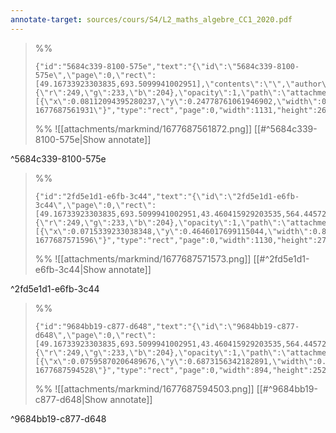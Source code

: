 ```yaml
---
annotate-target: sources/cours/S4/L2_maths_algebre_CC1_2020.pdf
---
```


>%%
>```annotate-json
>{"id":"5684c339-8100-575e","text":"{\"id\":\"5684c339-8100-575e\",\"page\":0,\"rect\":[49.16733923303835,693.5099941002951],\"contents\":\"\",\"author\":\"\",\"color\":{\"r\":249,\"g\":233,\"b\":204},\"opacity\":1,\"path\":\"attachments/markmind/1677687561872.png\",\"relateRect\":[{\"x\":0.08112094395280237,\"y\":0.24778761061946902,\"width\":0.834070796460177,\"height\":0.19469026548672566}],\"pdfName\":\"sources/cours/S4/L2_maths_algebre_CC1_2020.pdf\",\"pageWidth\":1356,\"imageAbsolutePath\":\"app://local/Users/oscarplaisant/devoirs/cours/attachments/markmind/1677687561872.png?1677687561931\"}","type":"rect","page":0,"width":1131,"height":264,"pdfName":"sources/cours/S4/L2_maths_algebre_CC1_2020.pdf"}
>```
>%%
>![[attachments/markmind/1677687561872.png]]
>[[#^5684c339-8100-575e|Show annotate]]
>
^5684c339-8100-575e

>%%
>```annotate-json
>{"id":"2fd5e1d1-e6fb-3c44","text":"{\"id\":\"2fd5e1d1-e6fb-3c44\",\"page\":0,\"rect\":[49.16733923303835,693.5099941002951,43.460415929203535,564.4457286135694],\"contents\":\"\",\"author\":\"\",\"color\":{\"r\":249,\"g\":233,\"b\":204},\"opacity\":1,\"path\":\"attachments/markmind/1677687571573.png\",\"relateRect\":[{\"x\":0.0715339233038348,\"y\":0.4646017699115044,\"width\":0.8333333333333334,\"height\":0.20058997050147492}],\"pdfName\":\"sources/cours/S4/L2_maths_algebre_CC1_2020.pdf\",\"pageWidth\":1356,\"imageAbsolutePath\":\"app://local/Users/oscarplaisant/devoirs/cours/attachments/markmind/1677687571573.png?1677687571596\"}","type":"rect","page":0,"width":1130,"height":272,"pdfName":"sources/cours/S4/L2_maths_algebre_CC1_2020.pdf"}
>```
>%%
>![[attachments/markmind/1677687571573.png]]
>[[#^2fd5e1d1-e6fb-3c44|Show annotate]]
>
^2fd5e1d1-e6fb-3c44

>%%
>```annotate-json
>{"id":"9684bb19-c877-d648","text":"{\"id\":\"9684bb19-c877-d648\",\"page\":0,\"rect\":[49.16733923303835,693.5099941002951,43.460415929203535,564.4457286135694,46.09438053097345,431.8695103244839],\"contents\":\"\",\"author\":\"\",\"color\":{\"r\":249,\"g\":233,\"b\":204},\"opacity\":1,\"path\":\"attachments/markmind/1677687594503.png\",\"relateRect\":[{\"x\":0.07595870206489676,\"y\":0.6873156342182891,\"width\":0.6592920353982301,\"height\":0.18584070796460178}],\"pdfName\":\"sources/cours/S4/L2_maths_algebre_CC1_2020.pdf\",\"pageWidth\":1356,\"imageAbsolutePath\":\"app://local/Users/oscarplaisant/devoirs/cours/attachments/markmind/1677687594503.png?1677687594528\"}","type":"rect","page":0,"width":894,"height":252,"pdfName":"sources/cours/S4/L2_maths_algebre_CC1_2020.pdf"}
>```
>%%
>![[attachments/markmind/1677687594503.png]]
>[[#^9684bb19-c877-d648|Show annotate]]
>
^9684bb19-c877-d648

